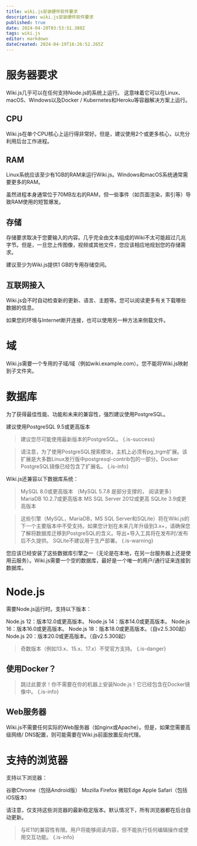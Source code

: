 ```yaml
---
title: wiki.js安装硬件软件要求
description: wiki.js安装硬件软件要求
published: true
date: 2024-04-20T03:53:51.380Z
tags: wiki.js
editor: markdown
dateCreated: 2024-04-19T16:26:52.265Z
---
```


# 服务器要求
Wiki.js几乎可以在任何支持Node.js的系统上运行。
这意味着它可以在Linux、macOS、Windows以及Docker / Kubernetes和Heroku等容器解决方案上运行。
## CPU
Wiki.js在单个CPU核心上运行得非常好。但是，建议使用2个或更多核心，以充分利用后台工作进程。
## RAM
Linux系统应该至少有1GB的RAM来运行Wiki.js。Windows和macOS系统通常需要更多的RAM。

虽然进程本身通常位于70MB左右的RAM，但一些事件（如页面渲染，索引等）导致RAM使用的短暂爆发。

## 存储

存储要求取决于您要输入的内容。几乎完全由文本组成的Wiki不太可能超过几兆字节。但是，一旦您上传图像，视频或其他文件，您应该相应地规划您的存储需求。

建议至少为Wiki.js提供1 GB的专用存储空间。

## 互联网接入

Wiki.js会不时自动检查新的更新、语言、主题等。您可以阅读更多有关下载哪些数据的信息。

如果您的环境与Internet断开连接，也可以使用另一种方法来侧载文件。

# 域
Wiki.js需要一个专用的子域/域（例如wiki.example.com）。您不能将Wiki.js映射到子文件夹。

# 数据库

为了获得最佳性能、功能和未来的兼容性，强烈建议使用PostgreSQL。

建议使用PostgreSQL 9.5或更高版本
> 建议您尽可能使用最新版本的PostgreSQL。
{.is-success}

> 请注意，为了使用PostgreSQL搜索模块，主机上必须有pg_trgm扩展。该扩展是大多数Linux发行版中postgresql-contrib包的一部分。Docker PostgreSQL镜像已经包含了扩展名。
{.is-info}

Wiki.js还兼容以下数据库系统：

> MySQL 8.0或更高版本 （MySQL 5.7.8 是部分支撑的， 阅读更多）
> MariaDB 10.2.7或更高版本
> MS SQL Server 2012或更高
> SQLite 3.9或更高版本

> 这些引擎（MySQL，MariaDB，MS SQL Server和SQLite）将在Wiki.js的下一个主要版本中不受支持。如果您计划在未来几年升级到3.x+，请确保您了解将数据库迁移到PostgreSQL的含义。导出+导入工具将在发布时/发布后不久提供。
SQLite不建议用于生产部署。
{.is-warning}

您应该已经安装了这些数据库引擎之一（无论是在本地，在另一台服务器上还是使用云服务）。Wiki.js需要一个空的数据库，最好是一个唯一的用户/通行证来连接到数据库。

# Node.js
需要Node.js运行时。支持以下版本：

Node.js 12：版本12.0或更高版本。
Node.js 14：版本14.0或更高版本。
Node.js 16：版本16.0或更高版本。
Node.js 18：版本18.0或更高版本。（自v2.5.300起）
Node.js 20：版本20.0或更高版本。（自v2.5.300起）

> 奇数版本（例如13.x、15.x、17.x）不受官方支持。
{.is-danger}

## 使用Docker？
> 跳过此要求！你不需要在你的机器上安装Node.js！它已经包含在Docker镜像中。
{.is-info}

## Web服务器 
Wiki.js不需要任何实际的Web服务器（如nginx或Apache）。但是，如果您需要高级网络/ DNS配置，则可能需要在Wiki.js前面放置反向代理。

# 支持的浏览器

支持以下浏览器：

谷歌Chrome（包括Android版）
Mozilla Firefox
微软Edge
Apple Safari（包括iOS版本）

请注意，仅支持这些浏览器的最新稳定版本。默认情况下，所有浏览器都在后台自动更新。
> 
> 与IE11的兼容性有限。用户将能够阅读内容，但不能执行任何编辑操作或使用交互功能。
{.is-info}


